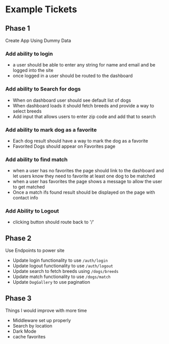 # Example Tickets

## Phase 1
Create App Using Dummy Data

### Add ability to login
- a user should be able to enter any string for name and email and be logged into the site
- once logged in a user should be routed to the dashboard

### Add ability to Search for dogs
- When on dashboard user should see default list of dogs
- When dashboard loads it should fetch breeds and provide a way to select breeds
- Add input that allows users to enter zip code and add that to search

### Add ability to mark dog as a favorite
- Each dog result should have a way to mark the dog as a favorite
- Favorited Dogs should appear on Favorites page

### Add ability to find match
- when a user has no favorites the page should link to the dashboard and let users know they need to favorite at least one dog to be matched
- when a user has favorites the page shows a message to allow the user to get matched
- Once a match ifs found result should be displayed on the page with contact info

### Add Ability to Logout
- clicking button should route back to '/'

## Phase 2
Use Endpoints to power site

- Update login functionality to use `/auth/login`
- Update logout  functionality to use `/auth/logout`
- Update search to fetch breeds using `/dogs/breeds`
- Update match functionality to use `/dogs/match`
- Update `DogGallery` to use pagination

## Phase 3
Things I would improve with more time
- Middleware set up properly
- Search by location
- Dark Mode
- cache favorites

